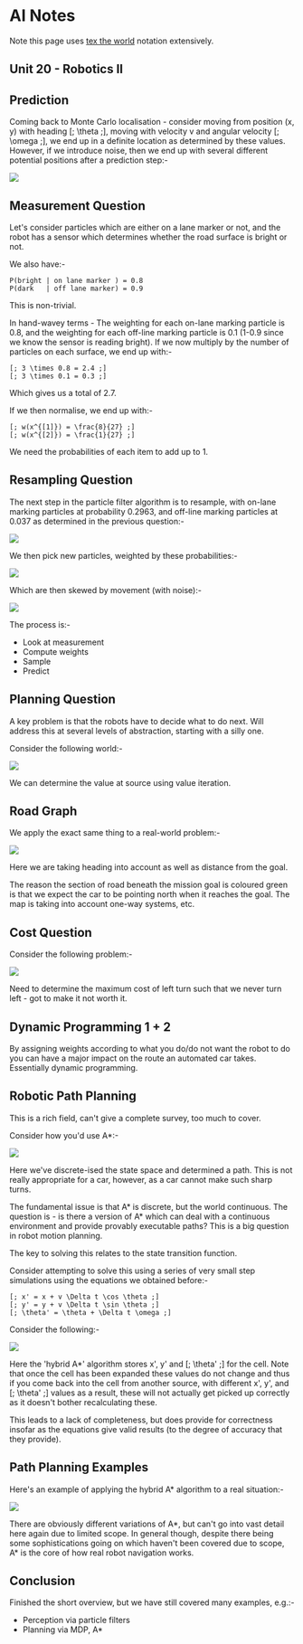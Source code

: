 AI Notes
========

Note this page uses [tex the world](http://thewe.net/tex/) notation extensively.

Unit 20 - Robotics II
---------------------

## Prediction ##

Coming back to Monte Carlo localisation - consider moving from position (x, y) with heading
[; \theta ;], moving with velocity v and angular velocity [; \omega ;], we end up in a definite
location as determined by these values. However, if we introduce noise, then we end up with several
different potential positions after a prediction step:-

<img src="https://ljs.io/img/ai/20-prediction-1.png" />

## Measurement Question ##

Let's consider particles which are either on a lane marker or not, and the robot has a sensor which
determines whether the road surface is bright or not.

We also have:-

    P(bright | on lane marker ) = 0.8
    P(dark   | off lane marker) = 0.9

This is non-trivial.

In hand-wavey terms - The weighting for each on-lane marking particle is 0.8, and the weighting for
each off-line marking particle is 0.1 (1-0.9 since we know the sensor is reading bright). If we now
multiply by the number of particles on each surface, we end up with:-

    [; 3 \times 0.8 = 2.4 ;]
    [; 3 \times 0.1 = 0.3 ;]

Which gives us a total of 2.7.

If we then normalise, we end up with:-

    [; w(x^{[1]}) = \frac{8}{27} ;]
    [; w(x^{[2]}) = \frac{1}{27} ;]

We need the probabilities of each item to add up to 1.

## Resampling Question ##

The next step in the particle filter algorithm is to resample, with on-lane marking particles at
probability 0.2963, and off-line marking particles at 0.037 as determined in the previous question:-

<img src="https://ljs.io/img/ai/20-resampling-question-1.png" />

We then pick new particles, weighted by these probabilities:-

<img src="https://ljs.io/img/ai/20-resampling-question-2.png" />

Which are then skewed by movement (with noise):-

<img src="https://ljs.io/img/ai/20-resampling-question-3.png" />

The process is:-

* Look at measurement
* Compute weights
* Sample
* Predict

## Planning Question ##

A key problem is that the robots have to decide what to do next. Will address this at several levels
of abstraction, starting with a silly one.

Consider the following world:-

<img src="https://ljs.io/img/ai/20-planning-question-1.png" />

We can determine the value at source using value iteration.

## Road Graph ##

We apply the exact same thing to a real-world problem:-

<img src="https://ljs.io/img/ai/20-road-graph-1.png" />

Here we are taking heading into account as well as distance from the goal.

The reason the section of road beneath the mission goal is coloured green is that we expect the car
to be pointing north when it reaches the goal. The map is taking into account one-way systems, etc.

## Cost Question ##

Consider the following problem:-

<img src="https://ljs.io/img/ai/20-cost-question-1.png" />

Need to determine the maximum cost of left turn such that we never turn left - got to make it not
worth it.

## Dynamic Programming 1 + 2 ##

By assigning weights according to what you do/do not want the robot to do you can have a major
impact on the route an automated car takes. Essentially dynamic programming.

## Robotic Path Planning ##

This is a rich field, can't give a complete survey, too much to cover.

Consider how you'd use A*:-

<img src="https://ljs.io/img/ai/20-robotic-path-planning-1.png" />

Here we've discrete-ised the state space and determined a path. This is not really appropriate for a
car, however, as a car cannot make such sharp turns.

The fundamental issue is that A* is discrete, but the world continuous. The question is - is there a
version of A* which can deal with a continuous environment and provide provably executable paths?
This is a big question in robot motion planning.

The key to solving this relates to the state transition function.

Consider attempting to solve this using a series of very small step simulations using the equations
we obtained before:-

    [; x' = x + v \Delta t \cos \theta ;]
    [; y' = y + v \Delta t \sin \theta ;]
    [; \theta' = \theta + \Delta t \omega ;]

Consider the following:-

<img src="https://ljs.io/img/ai/20-robotic-path-planning-2.png" />

Here the 'hybrid A*' algorithm stores x', y' and [; \theta' ;] for the cell. Note that once the cell
has been expanded these values do not change and thus if you come back into the cell from another
source, with different x', y', and [; \theta' ;] values as a result, these will not actually get
picked up correctly as it doesn't bother recalculating these.

This leads to a lack of completeness, but does provide for correctness insofar as the equations give
valid results (to the degree of accuracy that they provide).

## Path Planning Examples ##

Here's an example of applying the hybrid A* algorithm to a real situation:-

<img src="https://ljs.io/img/ai/20-path-planning-examples-1.png" />

There are obviously different variations of A*, but can't go into vast detail here again due to
limited scope. In general though, despite there being some sophistications going on which haven't
been covered due to scope, A* is the core of how real robot navigation works.

## Conclusion ##

Finished the short overview, but we have still covered many examples, e.g.:-

* Perception via particle filters
* Planning via MDP, A*
